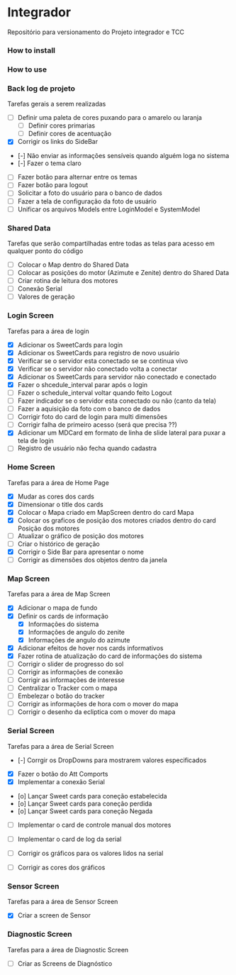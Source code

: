 # Integrador
Repositório para versionamento do Projeto integrador e TCC

### How to install 

### How to use 

### Back log de projeto 

Tarefas gerais a serem realizadas 

- [ ] Definir uma paleta de cores puxando para o amarelo ou laranja 
    - [ ] Definir cores primarias 
    - [ ] Definir cores de acentuação
- [x] Corrigir os links do SideBar
- [-] Não enviar as informações sensíveis quando alguém loga no sistema 
- [-] Fazer o tema claro
- [ ] Fazer botão para alternar entre os temas
- [ ] Fazer botão para logout 
- [ ] Solicitar a foto do usuário para o banco de dados 
- [ ] Fazer a tela de configuração da foto de usuário 
- [ ] Unificar os arquivos Models entre LoginModel e SystemModel

### Shared Data 
Tarefas que serão compartilhadas entre todas as telas para acesso em qualquer ponto do código 
- [ ] Colocar o Map dentro do Shared Data 
- [ ] Colocar as posições do motor (Azimute e Zenite) dentro do Shared Data 
- [ ] Criar rotina de leitura dos motores 
- [ ] Conexão Serial
- [ ] Valores de geração    

### Login Screen

Tarefas para a área de login

- [x] Adicionar os SweetCards para login 
- [x] Adicionar os SweetCards para registro de novo usuário 
- [x] Verificar se o servidor esta conectado se se continua vivo 
- [x] Verificar se o servidor não conectado volta a conectar 
- [x] Adicionar os SweetCards para servidor não conectado e conectado  
- [x] Fazer o shcedule_interval parar após o login
- [ ] Fazer o schedule_interval voltar quando feito Logout
- [ ] Fazer indicador se o servidor esta conectado ou não (canto da tela)
- [ ] Fazer a aquisição da foto com o banco de dados 
- [ ] Corrigir foto do card de login para multi dimensões 
- [ ] Corrigir falha de primeiro acesso (será que precisa ??)
- [x] Adicionar um MDCard em formato de linha de slide lateral para puxar a tela de login
- [ ] Registro de usuário não fecha quando cadastra

### Home Screen 

Tarefas para a área de Home Page 

- [x] Mudar as cores dos cards 
- [x] Dimensionar o title dos cards 
- [x] Colocar o Mapa criado em MapScreen dentro do card Mapa
- [x] Colocar os graficos de posição dos motores criados dentro do card Posição dos motores 
- [ ] Atualizar o gráfico de posição dos motores
- [ ] Criar o histórico de geração
- [x] Corrigir o Side Bar para apresentar o nome 
- [ ] Corrigir as dimensões dos objetos dentro da janela

### Map Screen

Tarefas para a área de Map Screen 
- [x] Adicionar o mapa de fundo
- [x] Definir os cards de informação
    - [x] Informações do sistema 
    - [x] Informações de angulo do zenite
    - [x] Informações de angulo do azimute
- [x] Adicionar efeitos de hover nos cards informativos
- [x] Fazer rotina de atualização do card de informações do sistema
- [ ] Corrigir o slider de progresso do sol 
- [ ] Corrigir as informações de conexão 
- [ ] Corrigir as informações de interesse
- [ ] Centralizar o Tracker com o mapa 
- [ ] Embelezar o botão do tracker 
- [ ] Corrigir as informações de hora com o mover do mapa 
- [ ] Corrigir o desenho da ecliptica com o mover do mapa 

### Serial Screen

Tarefas para a área de Serial Screen 

- [-] Corrgir os DropDowns para mostrarem valores especificados 
- [X] Fazer o botão do Att Comports 
- [X] Implementar a conexão Serial
- [o] Lançar Sweet cards para coneção estabelecida 
- [o] Lançar Sweet cards para coneção perdida 
- [o] Lançar Sweet cards para coneção Negada 
- [ ] Implementar o card de controle manual dos motores
- [ ] Implementar o card de log da serial 
- [ ] Corrigir os gráficos para os valores lidos na serial 
- [ ] Corrigir as cores dos gráficos 


### Sensor Screen
Tarefas para a área de Sensor Screen 
- [X] Criar a screen de Sensor


### Diagnostic Screen
Tarefas para a área de Diagnostic Screen 
- [ ] Criar as Screens de Diagnóstico